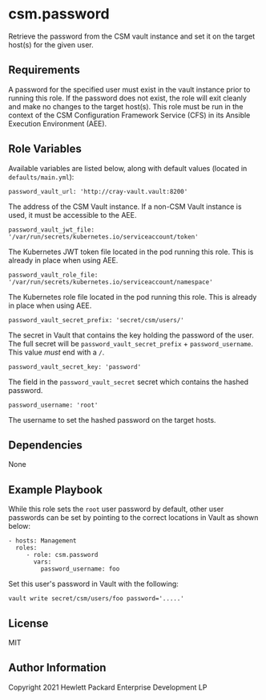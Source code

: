csm.password
=========

Retrieve the password from the CSM vault instance and set it on the target
host(s) for the given user.

Requirements
------------

A password for the specified user must exist in the vault instance prior to
running this role. If the password does not exist, the role will exit cleanly
and make no changes to the target host(s). This role must be run in the context
of the CSM Configuration Framework Service (CFS) in its Ansible Execution
Environment (AEE).

Role Variables
--------------

Available variables are listed below, along with default values (located in
`defaults/main.yml`):

    password_vault_url: 'http://cray-vault.vault:8200'

The address of the CSM Vault instance. If a non-CSM Vault instance is used, it
must be accessible to the AEE.

    password_vault_jwt_file: '/var/run/secrets/kubernetes.io/serviceaccount/token'

The Kubernetes JWT token file located in the pod running this role. This is
already in place when using AEE.

    password_vault_role_file: '/var/run/secrets/kubernetes.io/serviceaccount/namespace'

The Kubernetes role file located in the pod running this role. This is already
in place when using AEE.

    password_vault_secret_prefix: 'secret/csm/users/'

The secret in Vault that contains the key holding the password of the user. The
full secret will be `password_vault_secret_prefix` + `password_username`.
This value *must* end with a `/`.

    password_vault_secret_key: 'password'

The field in the `password_vault_secret` secret which contains the hashed password.

    password_username: 'root'

The username to set the hashed password on the target hosts.

Dependencies
------------

None

Example Playbook
----------------

While this role sets the `root` user password by default, other user passwords
can be set by pointing to the correct locations in Vault as shown below:

    - hosts: Management
      roles:
         - role: csm.password
           vars:
             password_username: foo

Set this user's password in Vault with the following:

    vault write secret/csm/users/foo password='.....'

License
-------

MIT

Author Information
------------------

Copyright 2021 Hewlett Packard Enterprise Development LP
